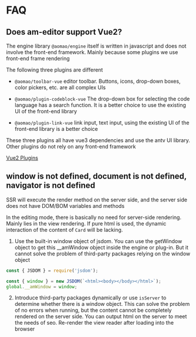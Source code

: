 # FAQ

## Does am-editor support Vue2?

The engine library `@aomao/engine` itself is written in javascript and does not involve the front-end framework. Mainly because some plugins we use front-end frame rendering

The following three plugins are different

-   `@aomao/toolbar-vue` editor toolbar. Buttons, icons, drop-down boxes, color pickers, etc. are all complex UIs

-   `@aomao/plugin-codeblock-vue` The drop-down box for selecting the code language has a search function. It is a better choice to use the existing UI of the front-end library

-   `@aomao/plugin-link-vue` link input, text input, using the existing UI of the front-end library is a better choice

These three plugins all have vue3 dependencies and use the antv UI library. Other plugins do not rely on any front-end framework

[Vue2 Plugins](https://github.com/zb201307/am-editor-vue2/tree/main/packages)

## window is not defined, document is not defined, navigator is not defined

SSR will execute the render method on the server side, and the server side does not have DOM/BOM variables and methods

In the editing mode, there is basically no need for server-side rendering. Mainly lies in the view rendering. If pure html is used, the dynamic interaction of the content of `Card` will be lacking.

1. Use the built-in window object of jsdom. You can use the getWindow object to get this \_\_amWindow object inside the engine or plug-in. But it cannot solve the problem of third-party packages relying on the window object

```ts
const { JSDOM } = require('jsdom');

const { window } = new JSDOM(`<html><body></body></html>`);
global.__amWindow = window;
```

2. Introduce third-party packages dynamically or use `isServer` to determine whether there is a window object. This can solve the problem of no errors when running, but the content cannot be completely rendered on the server side. You can output html on the server to meet the needs of seo. Re-render the view reader after loading into the browser
